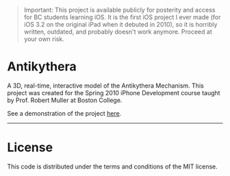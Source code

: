 > Important: This project is available publicly for posterity and access for BC students learning iOS. It is the first iOS project I ever made (for iOS 3.2 on the original iPad when it debuted in 2010), so it is horribly written, outdated, and probably doesn't work anymore. Proceed at your own risk.

Antikythera
===========

A 3D, real-time, interactive model of the Antikythera Mechanism. This project was created for the Spring 2010 iPhone Development course taught by Prof. Robert Muller at Boston College.

See a demonstration of the project [here](http://youtu.be/LL7KxN7tOKE).

-------
License
=======

This code is distributed under the terms and conditions of the MIT license. 
